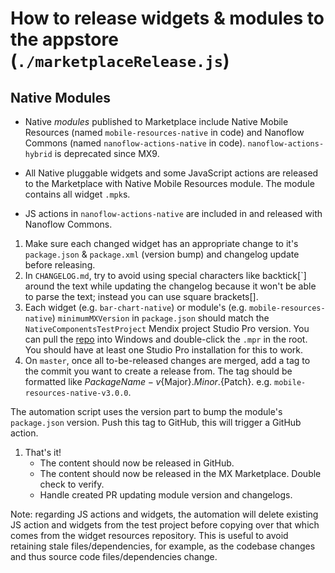 # How to release widgets & modules to the appstore (`./marketplaceRelease.js`)

## Native Modules

-   Native _modules_ published to Marketplace include Native Mobile Resources (named `mobile-resources-native` in code) and Nanoflow Commons (named `nanoflow-actions-native` in code). `nanoflow-actions-hybrid` is deprecated since MX9.

-   All Native pluggable widgets and some JavaScript actions are released to the Marketplace with Native Mobile Resources module. The module contains all widget `.mpk`s.

-   JS actions in `nanoflow-actions-native` are included in and released with Nanoflow Commons.

1. Make sure each changed widget has an appropriate change to it's `package.json` & `package.xml` (version bump) and changelog update before releasing.
1. In `CHANGELOG.md`, try to avoid using special characters like backtick[`] around the text while updating the changelog because it won't be able to parse the text; instead you can use square brackets[].
1. Each widget (e.g. `bar-chart-native`) or module's (e.g. `mobile-resources-native`) `minimumMXVersion` in `package.json` should match the `NativeComponentsTestProject` Mendix project Studio Pro version. You can pull the [repo](https://github.com/mendix/Native-Mobile-Resources) into Windows and double-click the `.mpr` in the root. You should have at least one Studio Pro installation for this to work.
1. On `master`, once all to-be-released changes are merged, add a tag to the commit you want to create a release from. The tag should
   be formatted like ${PackageName}-v${Major}.${Minor}.${Patch}. e.g. `mobile-resources-native-v3.0.0`.

The automation script uses the version part to bump the module's `package.json` version. Push this tag to GitHub, this will trigger a GitHub action.

1. That's it!
    - The content should now be released in GitHub.
    - The content should now be released in the MX Marketplace. Double check to verify.
    - Handle created PR updating module version and changelogs.

Note: regarding JS actions and widgets, the automation will delete existing JS action and widgets from the test project before copying over that which comes from the widget resources repository. This is useful to avoid retaining stale files/dependencies, for example, as the codebase changes and thus source code files/dependencies change.
